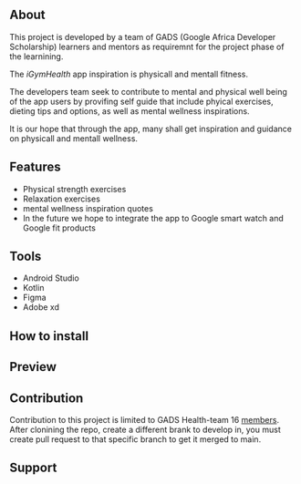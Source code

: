 ## About

This project is developed by a team of GADS (Google Africa Developer Scholarship) learners and mentors as requiremnt for the project phase of the learnining. 

The *iGymHealth* app inspiration is physicall and mentall fitness. 

The developers team seek to contribute to mental and physical well being of the app users by provifing self guide that include phyical exercises, dieting tips and options, as well as mental wellness inspirations.

It is our hope that through the app, many shall get inspiration and guidance on physicall and mentall wellness.

## Features
* Physical strength exercises
* Relaxation exercises 
* mental wellness inspiration quotes
* In the future we hope to integrate the app to Google smart watch and Google fit products

## Tools 
* Android Studio
* Kotlin
* Figma
* Adobe xd


## How to install

## Preview

## Contribution

Contribution to this project is limited to GADS Health-team 16 [members](CONTRIBUTING.md). After clonining the repo, create a different brank to develop in, you must create pull request to that specific branch to get it merged to main.

## Support



